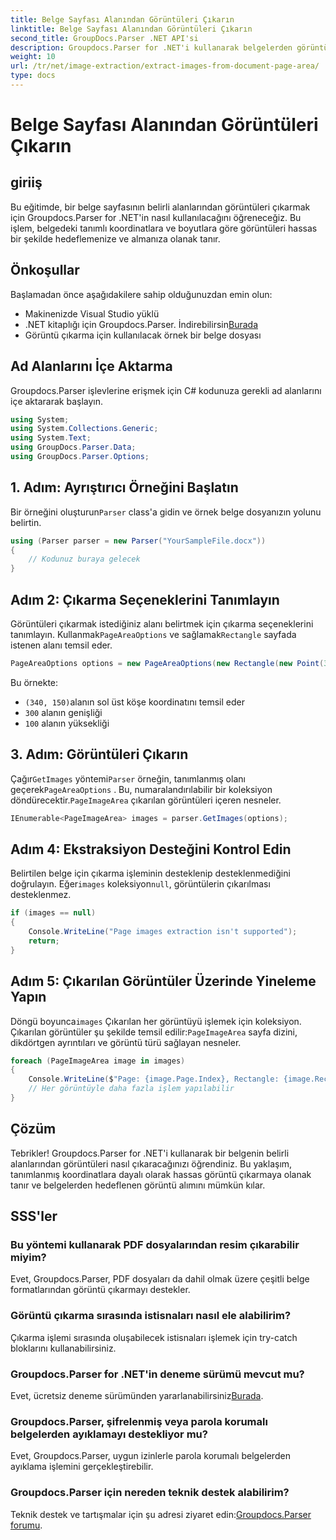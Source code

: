 ```yaml
---
title: Belge Sayfası Alanından Görüntüleri Çıkarın
linktitle: Belge Sayfası Alanından Görüntüleri Çıkarın
second_title: GroupDocs.Parser .NET API'si
description: Groupdocs.Parser for .NET'i kullanarak belgelerden görüntüleri tam olarak nasıl çıkaracağınızı keşfedin. Doğru görüntü çıkarımı için belirli alanları hedeflemeyi öğrenin.
weight: 10
url: /tr/net/image-extraction/extract-images-from-document-page-area/
type: docs
---
```

# Belge Sayfası Alanından Görüntüleri Çıkarın

## giriiş
Bu eğitimde, bir belge sayfasının belirli alanlarından görüntüleri çıkarmak için Groupdocs.Parser for .NET'in nasıl kullanılacağını öğreneceğiz. Bu işlem, belgedeki tanımlı koordinatlara ve boyutlara göre görüntüleri hassas bir şekilde hedeflemenize ve almanıza olanak tanır.
## Önkoşullar
Başlamadan önce aşağıdakilere sahip olduğunuzdan emin olun:
- Makinenizde Visual Studio yüklü
-  .NET kitaplığı için Groupdocs.Parser. İndirebilirsin[Burada](https://releases.groupdocs.com/parser/net/)
- Görüntü çıkarma için kullanılacak örnek bir belge dosyası
## Ad Alanlarını İçe Aktarma
Groupdocs.Parser işlevlerine erişmek için C# kodunuza gerekli ad alanlarını içe aktararak başlayın.
```csharp
using System;
using System.Collections.Generic;
using System.Text;
using GroupDocs.Parser.Data;
using GroupDocs.Parser.Options;
```
## 1. Adım: Ayrıştırıcı Örneğini Başlatın
 Bir örneğini oluşturun`Parser` class'a gidin ve örnek belge dosyanızın yolunu belirtin.
```csharp
using (Parser parser = new Parser("YourSampleFile.docx"))
{
    // Kodunuz buraya gelecek
}
```
## Adım 2: Çıkarma Seçeneklerini Tanımlayın
 Görüntüleri çıkarmak istediğiniz alanı belirtmek için çıkarma seçeneklerini tanımlayın. Kullanmak`PageAreaOptions` ve sağlamak`Rectangle` sayfada istenen alanı temsil eder.
```csharp
PageAreaOptions options = new PageAreaOptions(new Rectangle(new Point(340, 150), new Size(300, 100)));
```
Bu örnekte:
- `(340, 150)`alanın sol üst köşe koordinatını temsil eder
- `300` alanın genişliği
- `100` alanın yüksekliği
## 3. Adım: Görüntüleri Çıkarın
 Çağır`GetImages` yöntemi`Parser` örneğin, tanımlanmış olanı geçerek`PageAreaOptions` . Bu, numaralandırılabilir bir koleksiyon döndürecektir.`PageImageArea` çıkarılan görüntüleri içeren nesneler.
```csharp
IEnumerable<PageImageArea> images = parser.GetImages(options);
```
## Adım 4: Ekstraksiyon Desteğini Kontrol Edin
 Belirtilen belge için çıkarma işleminin desteklenip desteklenmediğini doğrulayın. Eğer`images` koleksiyon`null`, görüntülerin çıkarılması desteklenmez.
```csharp
if (images == null)
{
    Console.WriteLine("Page images extraction isn't supported");
    return;
}
```
## Adım 5: Çıkarılan Görüntüler Üzerinde Yineleme Yapın
 Döngü boyunca`images` Çıkarılan her görüntüyü işlemek için koleksiyon. Çıkarılan görüntüler şu şekilde temsil edilir:`PageImageArea` sayfa dizini, dikdörtgen ayrıntıları ve görüntü türü sağlayan nesneler.
```csharp
foreach (PageImageArea image in images)
{
    Console.WriteLine($"Page: {image.Page.Index}, Rectangle: {image.Rectangle}, Type: {image.FileType}");
    // Her görüntüyle daha fazla işlem yapılabilir
}
```
## Çözüm
Tebrikler! Groupdocs.Parser for .NET'i kullanarak bir belgenin belirli alanlarından görüntüleri nasıl çıkaracağınızı öğrendiniz. Bu yaklaşım, tanımlanmış koordinatlara dayalı olarak hassas görüntü çıkarmaya olanak tanır ve belgelerden hedeflenen görüntü alımını mümkün kılar.

## SSS'ler
### Bu yöntemi kullanarak PDF dosyalarından resim çıkarabilir miyim?
Evet, Groupdocs.Parser, PDF dosyaları da dahil olmak üzere çeşitli belge formatlarından görüntü çıkarmayı destekler.
### Görüntü çıkarma sırasında istisnaları nasıl ele alabilirim?
Çıkarma işlemi sırasında oluşabilecek istisnaları işlemek için try-catch bloklarını kullanabilirsiniz.
### Groupdocs.Parser for .NET'in deneme sürümü mevcut mu?
 Evet, ücretsiz deneme sürümünden yararlanabilirsiniz[Burada](https://releases.groupdocs.com/).
### Groupdocs.Parser, şifrelenmiş veya parola korumalı belgelerden ayıklamayı destekliyor mu?
Evet, Groupdocs.Parser, uygun izinlerle parola korumalı belgelerden ayıklama işlemini gerçekleştirebilir.
### Groupdocs.Parser için nereden teknik destek alabilirim?
 Teknik destek ve tartışmalar için şu adresi ziyaret edin:[Groupdocs.Parser forumu](https://forum.groupdocs.com/c/parser/17).